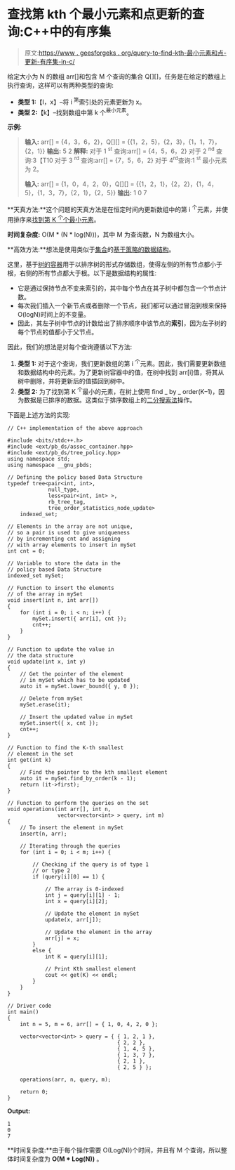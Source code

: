 # 查找第 kth 个最小元素和点更新的查询:C++中的有序集

> 原文:[https://www . geesforgeks . org/query-to-find-kth-最小元素和点-更新-有序集-in-c/](https://www.geeksforgeeks.org/queries-to-find-kth-smallest-element-and-point-update-ordered-set-in-c/)

给定大小为 N 的数组 arr[]和包含 M 个查询的集合 Q[][]，任务是在给定的数组上执行查询，这样可以有两种类型的查询:

*   **类型 1:**【I，x】–将 i <sup>第</sup>索引处的元素更新为 x。
*   **类型 2:**【k】–找到数组中第 k 个<sup>最小元素</sup>。

**示例:**

> **输入:** arr[] = {4，3，6，2}，Q[][] = {{1，2，5}，{2，3}，{1，1，7}，{2，1}}
> **输出:** 5 2
> **解释:**
> 对于 1 <sup>st</sup> 查询:arr[] = {4，5，6，2}
> 对于 2 <sup>nd</sup> 查询:3【T10
> 对于 3 <sup>rd</sup> 查询:arr[] = {7，5，6，2}
> 对于 4<sup>rd</sup>查询:1 <sup>st</sup> 最小元素为 2。
> 
> **输入:** arr[] = {1，0，4，2，0}，Q[][] = {{1，2，1}，{2，2}，{1，4，5}，{1，3，7}，{2，1}，{2，5}}
> **输出:** 1 0 7

**天真方法:**这个问题的天真方法是在恒定时间内更新数组中的第 i <sup>个</sup>元素，并使用排序来[找到第 K <sup>个</sup>个最小元素](https://www.geeksforgeeks.org/kth-smallestlargest-element-unsorted-array/)。

**时间复杂度:** O(M * (N * log(N)))，其中 M 为查询数，N 为数组大小。

**高效方法:**想法是使用类似于[集合](https://www.geeksforgeeks.org/set-in-cpp-stl/)的[基于策略的数据结构](https://www.geeksforgeeks.org/policy-based-data-structures-g/)。

这里，基于[树的容器](https://gcc.gnu.org/onlinedocs/libstdc++/ext/pb_ds/tree_based_containers.html)用于以排序树的形式存储数组，使得左侧的所有节点都小于根，右侧的所有节点都大于根。以下是数据结构的属性:

*   它是通过保持节点不变来索引的，其中每个节点在其子树中都包含一个节点计数。
*   每次我们插入一个新节点或者删除一个节点，我们都可以通过冒泡到根来保持 O(logN)时间上的不变量。
*   因此，其左子树中节点的计数给出了排序顺序中该节点的**索引**，因为左子树的每个节点的值都小于父节点。

因此，我们的想法是对每个查询遵循以下方法:

1.  **类型 1:** 对于这个查询，我们更新数组的第 i <sup>个</sup>元素。因此，我们需要更新数组和数据结构中的元素。为了更新树容器中的值，在树中找到 arr[i]值，将其从树中删除，并将更新后的值插回到树中。
2.  **类型 2:** 为了找到第 K <sup>个</sup>最小的元素，在树上使用 find _ by _ order(K–1)，因为数据是已排序的数据。这类似于排序数组上的[二分搜索法](https://www.geeksforgeeks.org/binary-search/)操作。

下面是上述方法的实现:

```
// C++ implementation of the above approach

#include <bits/stdc++.h>
#include <ext/pb_ds/assoc_container.hpp>
#include <ext/pb_ds/tree_policy.hpp>
using namespace std;
using namespace __gnu_pbds;

// Defining the policy based Data Structure
typedef tree<pair<int, int>,
             null_type,
             less<pair<int, int> >,
             rb_tree_tag,
             tree_order_statistics_node_update>
    indexed_set;

// Elements in the array are not unique,
// so a pair is used to give uniqueness
// by incrementing cnt and assigning
// with array elements to insert in mySet
int cnt = 0;

// Variable to store the data in the
// policy based Data Structure
indexed_set mySet;

// Function to insert the elements
// of the array in mySet
void insert(int n, int arr[])
{
    for (int i = 0; i < n; i++) {
        mySet.insert({ arr[i], cnt });
        cnt++;
    }
}

// Function to update the value in
// the data structure
void update(int x, int y)
{
    // Get the pointer of the element
    // in mySet which has to be updated
    auto it = mySet.lower_bound({ y, 0 });

    // Delete from mySet
    mySet.erase(it);

    // Insert the updated value in mySet
    mySet.insert({ x, cnt });
    cnt++;
}

// Function to find the K-th smallest
// element in the set
int get(int k)
{
    // Find the pointer to the kth smallest element
    auto it = mySet.find_by_order(k - 1);
    return (it->first);
}

// Function to perform the queries on the set
void operations(int arr[], int n,
                vector<vector<int> > query, int m)
{
    // To insert the element in mySet
    insert(n, arr);

    // Iterating through the queries
    for (int i = 0; i < m; i++) {

        // Checking if the query is of type 1
        // or type 2
        if (query[i][0] == 1) {

            // The array is 0-indexed
            int j = query[i][1] - 1;
            int x = query[i][2];

            // Update the element in mySet
            update(x, arr[j]);

            // Update the element in the array
            arr[j] = x;
        }
        else {
            int K = query[i][1];

            // Print Kth smallest element
            cout << get(K) << endl;
        }
    }
}

// Driver code
int main()
{
    int n = 5, m = 6, arr[] = { 1, 0, 4, 2, 0 };

    vector<vector<int> > query = { { 1, 2, 1 },
                                   { 2, 2 },
                                   { 1, 4, 5 },
                                   { 1, 3, 7 },
                                   { 2, 1 },
                                   { 2, 5 } };

    operations(arr, n, query, m);

    return 0;
}
```

**Output:**

```
1
0
7

```

**时间复杂度:**由于每个操作需要 O(Log(N))个时间，并且有 M 个查询，所以整体时间复杂度为 **O(M * Log(N))** 。